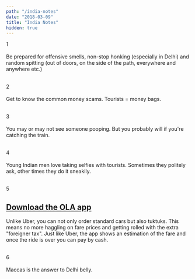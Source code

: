 ```yaml
---
path: "/india-notes"
date: "2018-03-09"
title: "India Notes"
hidden: true
---
```


1
<br></br>
Be prepared for offensive smells, non-stop honking (especially in Delhi) and random spitting (out of doors, on the side of the path, everywhere and anywhere etc.)
<br></br>

2
<br></br>
Get to know the common money scams. Tourists = money bags.
<br></br>

3
<br></br>
You may or may not see someone pooping. But you probably will if you're catching the train.
<br></br>

4
<br></br>
Young Indian men love taking selfies with tourists. Sometimes they politely ask, other times they do it sneakily.
<br></br>

5
## [Download the OLA app](https://book.olacabs.com/)
Unlike Uber, you can not only order standard cars but also tuktuks. This means no more haggling on fare prices and getting rolled with the extra "foreigner tax". Just like Uber, the app shows an estimation of the fare and once the ride is over you can pay by cash.
<br></br>

6
<br></br>
Maccas is the answer to Delhi belly.